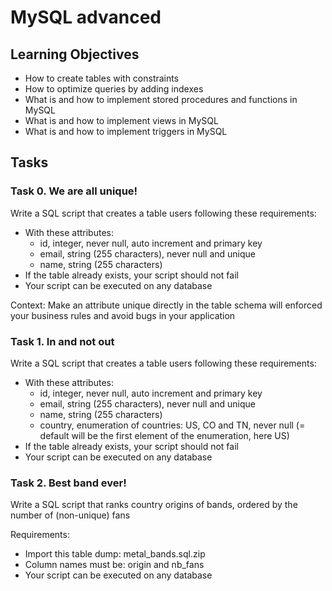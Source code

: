 # MySQL advanced

## Learning Objectives

- How to create tables with constraints
- How to optimize queries by adding indexes
- What is and how to implement stored procedures and functions in MySQL
- What is and how to implement views in MySQL
- What is and how to implement triggers in MySQL

## Tasks

### Task 0. We are all unique!

Write a SQL script that creates a table users following these requirements:

- With these attributes:
  - id, integer, never null, auto increment and primary key
  - email, string (255 characters), never null and unique
  - name, string (255 characters)
- If the table already exists, your script should not fail
- Your script can be executed on any database

Context: Make an attribute unique directly in the table schema will enforced your business rules and avoid bugs in your application

### Task 1. In and not out

Write a SQL script that creates a table users following these requirements:

- With these attributes:
  - id, integer, never null, auto increment and primary key
  - email, string (255 characters), never null and unique
  - name, string (255 characters)
  - country, enumeration of countries: US, CO and TN, never null (= default will be the first element of the enumeration, here US)
- If the table already exists, your script should not fail
- Your script can be executed on any database

### Task 2. Best band ever!

Write a SQL script that ranks country origins of bands, ordered by the number of (non-unique) fans

Requirements:

- Import this table dump: metal_bands.sql.zip
- Column names must be: origin and nb_fans
- Your script can be executed on any database
